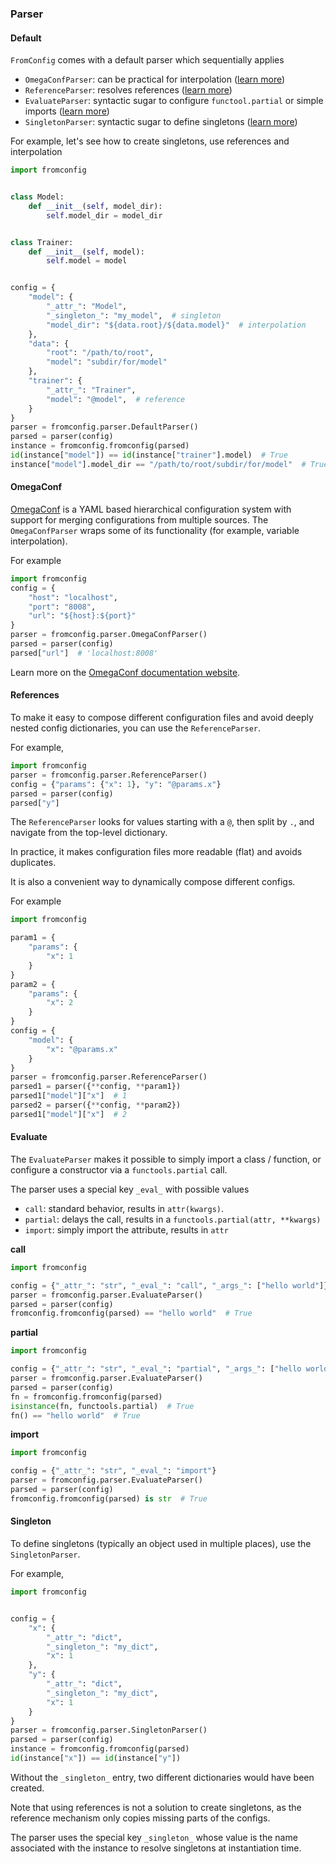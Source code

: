 ### Parser <!-- {docsify-ignore} -->

<a id="default"></a>
#### Default

`FromConfig` comes with a default parser which sequentially applies

- `OmegaConfParser`: can be practical for interpolation ([learn more](#omegaconf))
- `ReferenceParser`: resolves references ([learn more](#references))
- `EvaluateParser`: syntactic sugar to configure `functool.partial` or simple imports ([learn more](#evaluate))
- `SingletonParser`: syntactic sugar to define singletons ([learn more](#singleton))

For example, let's see how to create singletons, use references and interpolation

```python
import fromconfig


class Model:
    def __init__(self, model_dir):
        self.model_dir = model_dir


class Trainer:
    def __init__(self, model):
        self.model = model


config = {
    "model": {
        "_attr_": "Model",
        "_singleton_": "my_model",  # singleton
        "model_dir": "${data.root}/${data.model}"  # interpolation
    },
    "data": {
        "root": "/path/to/root",
        "model": "subdir/for/model"
    },
    "trainer": {
        "_attr_": "Trainer",
        "model": "@model",  # reference
    }
}
parser = fromconfig.parser.DefaultParser()
parsed = parser(config)
instance = fromconfig.fromconfig(parsed)
id(instance["model"]) == id(instance["trainer"].model)  # True
instance["model"].model_dir == "/path/to/root/subdir/for/model"  # True
```

<a id="omegaconf"></a>
#### OmegaConf

[OmegaConf](https://omegaconf.readthedocs.io) is a YAML based hierarchical configuration system with support for merging configurations from multiple sources. The `OmegaConfParser` wraps some of its functionality (for example, variable interpolation).

For example

```python
import fromconfig
config = {
    "host": "localhost",
    "port": "8008",
    "url": "${host}:${port}"
}
parser = fromconfig.parser.OmegaConfParser()
parsed = parser(config)
parsed["url"]  # 'localhost:8008'
```

Learn more on the [OmegaConf documentation website](https://omegaconf.readthedocs.io).

<a id="references"></a>
#### References

To make it easy to compose different configuration files and avoid deeply nested config dictionaries, you can use the `ReferenceParser`.

For example,

```python
import fromconfig
parser = fromconfig.parser.ReferenceParser()
config = {"params": {"x": 1}, "y": "@params.x"}
parsed = parser(config)
parsed["y"]
```

The `ReferenceParser` looks for values starting with a `@`, then split by `.`, and navigate from the top-level dictionary.

In practice, it makes configuration files more readable (flat) and avoids duplicates.

It is also a convenient way to dynamically compose different configs.

For example

```python
import fromconfig

param1 = {
    "params": {
        "x": 1
    }
}
param2 = {
    "params": {
        "x": 2
    }
}
config = {
    "model": {
        "x": "@params.x"
    }
}
parser = fromconfig.parser.ReferenceParser()
parsed1 = parser({**config, **param1})
parsed1["model"]["x"]  # 1
parsed2 = parser({**config, **param2})
parsed1["model"]["x"]  # 2
```

<a id="evaluate"></a>
#### Evaluate

The `EvaluateParser` makes it possible to simply import a class / function, or configure a constructor via a `functools.partial` call.

The parser uses a special key `_eval_` with possible values

- `call`: standard behavior, results in `attr(kwargs)`.
- `partial`: delays the call, results in a `functools.partial(attr, **kwargs)`
- `import`: simply import the attribute, results in `attr`

__call__

```python
import fromconfig

config = {"_attr_": "str", "_eval_": "call", "_args_": ["hello world"]}
parser = fromconfig.parser.EvaluateParser()
parsed = parser(config)
fromconfig.fromconfig(parsed) == "hello world"  # True
```

__partial__

```python
import fromconfig

config = {"_attr_": "str", "_eval_": "partial", "_args_": ["hello world"]}
parser = fromconfig.parser.EvaluateParser()
parsed = parser(config)
fn = fromconfig.fromconfig(parsed)
isinstance(fn, functools.partial)  # True
fn() == "hello world"  # True
```

__import__

```python
import fromconfig

config = {"_attr_": "str", "_eval_": "import"}
parser = fromconfig.parser.EvaluateParser()
parsed = parser(config)
fromconfig.fromconfig(parsed) is str  # True
```


<a id="singleton"></a>
#### Singleton

To define singletons (typically an object used in multiple places), use the `SingletonParser`.

For example,

```python
import fromconfig


config = {
    "x": {
        "_attr_": "dict",
        "_singleton_": "my_dict",
        "x": 1
    },
    "y": {
        "_attr_": "dict",
        "_singleton_": "my_dict",
        "x": 1
    }
}
parser = fromconfig.parser.SingletonParser()
parsed = parser(config)
instance = fromconfig.fromconfig(parsed)
id(instance["x"]) == id(instance["y"])
```

Without the `_singleton_` entry, two different dictionaries would have been created.

Note that using references is not a solution to create singletons, as the reference mechanism only copies missing parts of the configs.

The parser uses the special key `_singleton_` whose value is the name associated with the instance to resolve singletons at instantiation time.
